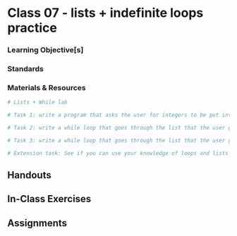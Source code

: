 # Class 07 - lists + indefinite loops practice

### Learning Objective[s]

### Standards

### Materials & Resources

```python
# Lists + While lab

# Task 1: write a program that asks the user for integers to be put into a list. Convert every number that the user enters into an integer and then append the integers to a list. 

# Task 2: write a while loop that goes through the list that the user generated and prints out the maximum value.

# Task 3: write a while loop that goes through the list that the user generated and prints out the minimum value. 

# Extension task: See if you can use your knowledge of loops and lists to sort the list of integers from smallest to greatest. 
```

## Handouts

## In-Class Exercises

## Assignments

